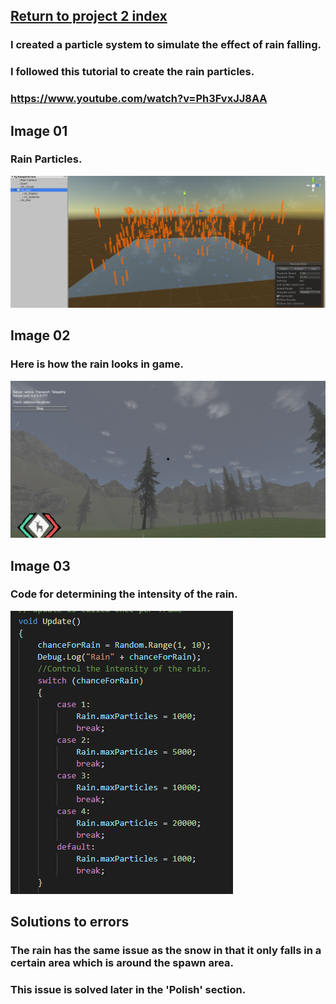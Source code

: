 ## <a href="project2">Return to project 2 index</a>

### I created a particle system to simulate the effect of rain falling.
### I followed this tutorial to create the rain particles.
### <a href="https://www.youtube.com/watch?v=Ph3FvxJJ8AA">https://www.youtube.com/watch?v=Ph3FvxJJ8AA</a>

## Image 01

### Rain Particles.
<img src="images/rain01.png" alt="">

## Image 02

### Here is how the rain looks in game.
<img src="images/rain02.png" alt="">

## Image 03

### Code for determining the intensity of the rain.
<img src="images/rain-script.png" alt="">



## Solutions to errors

### The rain has the same issue as the snow in that it only falls in a certain area which is around the spawn area.

### This issue is solved later in the 'Polish' section.